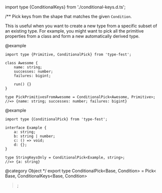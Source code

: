 import type {ConditionalKeys} from './conditional-keys.d.ts';

/\*\*
Pick keys from the shape that matches the given `Condition`.

This is useful when you want to create a new type from a specific subset of an existing type. For example, you might want to pick all the primitive properties from a class and form a new automatically derived type.

@example

    import type {Primitive, ConditionalPick} from 'type-fest';

    class Awesome {
        name: string;
        successes: number;
        failures: bigint;

        run() {}
    }

    type PickPrimitivesFromAwesome = ConditionalPick<Awesome, Primitive>;
    //=> {name: string; successes: number; failures: bigint}

@example

    import type {ConditionalPick} from 'type-fest';

    interface Example {
        a: string;
        b: string | number;
        c: () => void;
        d: {};
    }

    type StringKeysOnly = ConditionalPick<Example, string>;
    //=> {a: string}

@category Object
\*/
export type ConditionalPick\<Base, Condition\> = Pick\<
Base,
ConditionalKeys\<Base, Condition\>

> ;
